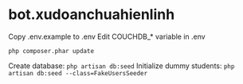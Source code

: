 # bot.xudoanchuahienlinh
Copy .env.example to .env
Edit COUCHDB_* variable in .env

`php composer.phar update`

Create database: `php artisan db:seed`
Initialize dummy students: `php artisan db:seed --class=FakeUsersSeeder`